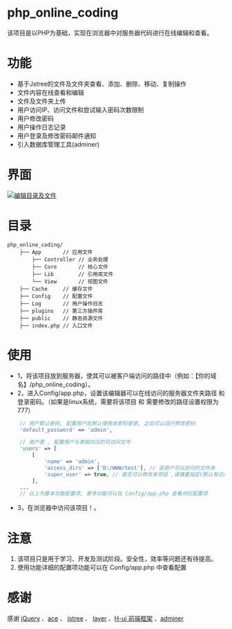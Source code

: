 # php_online_coding
该项目是以PHP为基础，实现在浏览器中对服务器代码进行在线编辑和查看。

# 功能
- 基于Jstree的文件及文件夹查看、添加、删除、移动、复制操作
- 文件内容在线查看和编辑
- 文件及文件夹上传
- 用户访问IP、访问文件和尝试输入密码次数限制
- 用户修改密码
- 用户操作日志记录
- 用户登录及修改密码邮件通知
- 引入数据库管理工具(adminer)

# 界面
[![编辑目录及文件](https://yynan.cn/uploads/images/php_online_coding.png "php在线代码编辑器")](https://yynan.cn/uploads/images/php_online_coding.png "php在线代码编辑器")

# 目录

	php_online_coding/
		├── App       // 应用文件
			├── Controller // 业务处理
			├── Core       // 核心文件
			├── Lib        // 引用库文件
			└── View       // 视图文件
		├── Cache     // 缓存文件
		├── Config    // 配置文件
		├── Log       // 用户操作日志
		├── plugins   // 第三方插件库
		├── public    // 静态资源文件
		├── index.php // 入口文件

# 使用
- 1，将该项目放到服务器，使其可以被客户端访问的路径中（例如：【你的域名】/php_online_coding）。
- 2，进入Config/app.php，设置该编辑器可以在线访问的服务器文件夹路径 和 登录密码。（如果是linux系统，需要将该项目 和 需要修改的路径设置权限为777）
```php
	// 用户默认密码, 配置用户后默认使用本密码登录, 之后可以自行修改密码
	'default_password' => 'admin',

	// 用户表 , 配置用户与其相对应的可访问文件
	'users' => [
		[
			'name' => 'admin',
			'access_dirs' => ['D:/WWW/test'], // 该用户可以访问的文件夹
			'super_user' => true, // 是否可以修改本项目 ,请慎重指定(默认有访问数据库权限)
		],
	...
	// 以上为基本功能配置项, 更多功能可以在 Config/app.php 查看对应配置项
```
- 3，在浏览器中访问该项目！。

# 注意
1. 该项目只是用于学习、开发及测试阶段。安全性，效率等问题还有待提高。
2. 使用功能详细的配置项功能可以在 Config/app.php 中查看配置

# 感谢
感谢 [jQuery](https://github.com/jquery/jquery) 、[ace](https://github.com/ajaxorg/ace) 、 [jstree](https://github.com/vakata/jstree) 、 [layer](https://github.com/sentsin/layer) 、[H-ui 前端框架](http://www.h-ui.net/) 、[adminer](https://github.com/vrana/adminer)